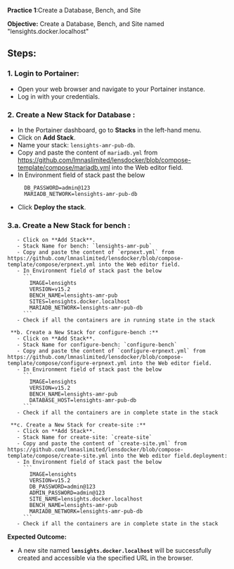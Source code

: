 

**Practice 1**:Create a Database, Bench, and Site

**Objective:** Create a Database, Bench, and Site named "lensights.docker.localhost"

## Steps:

### 1. Login to Portainer:
   - Open your web browser and navigate to your Portainer instance.
   - Log in with your credentials.

### 2. Create a New Stack for Database :
   - In the Portainer dashboard, go to **Stacks** in the left-hand menu.
   - Click on **Add Stack**.
   - Name your stack: `lensights-amr-pub-db`.
   - Copy and paste the content of `mariadb.yml` from https://github.com/lmnaslimited/lensdocker/blob/compose-template/compose/mariadb.yml into the Web editor field.
   - In Environment field of stack past the below
     ```
       DB_PASSWORD=admin@123
       MARIADB_NETWORK=lensights-amr-pub-db
     ```
   - Click **Deploy the stack**.

### 3.a. Create a New Stack for bench :
       - Click on **Add Stack**.
       - Stack Name for bench: `lensights-amr-pub`
       - Copy and paste the content of `erpnext.yml` from https://github.com/lmnaslimited/lensdocker/blob/compose-template/compose/erpnext.yml into the Web editor field.
       - In Environment field of stack past the below
         ```
           IMAGE=lensights
           VERSION=v15.2
           BENCH_NAME=lensights-amr-pub
           SITES=lensights.docker.localhost
           MARIADB_NETWORK=lensights-amr-pub-db
         ```
       - Check if all the containers are in running state in the stack
       
     **b. Create a New Stack for configure-bench :**
       - Click on **Add Stack**.
       - Stack Name for configure-bench: `configure-bench`
       - Copy and paste the content of `configure-erpnext.yml` from https://github.com/lmnaslimited/lensdocker/blob/compose-template/compose/configure-erpnext.yml into the Web editor field.
       - In Environment field of stack past the below
         ```
           IMAGE=lensights
           VERSION=v15.2
           BENCH_NAME=lensights-amr-pub
           DATABASE_HOST=lensights-amr-pub-db
         ```
       - Check if all the containers are in complete state in the stack
       
     **c. Create a New Stack for create-site :**
       - Click on **Add Stack**.
       - Stack Name for create-site: `create-site`
       - Copy and paste the content of `create-site.yml` from https://github.com/lmnaslimited/lensdocker/blob/compose-template/compose/create-site.yml into the Web editor field.deployment:
       - In Environment field of stack past the below
         ```
           IMAGE=lensights
           VERSION=v15.2
           DB_PASSWORD=admin@123
           ADMIN_PASSWORD=admin@123
           SITE_NAME=lensights.docker.localhost
           BENCH_NAME=lensights-amr-pub
           MARIADB_NETWORK=lensights-amr-pub-db
         ```
       - Check if all the containers are in complete state in the stack

**Expected Outcome:**
- A new site named **`lensights.docker.localhost`** will be successfully created and accessible via the specified URL in the browser.
<!--stackedit_data:
eyJoaXN0b3J5IjpbMTA0NjUyMDI5MCwyMDg1NTA5NjUsOTI2Nj
Q1NTQsLTkxNjg3ODU4LC0yMDg4NzQ2NjEyLC0xMjk0ODUzOTIy
LDIwMzUwMDk1MjAsNDk3ODE4ODEwXX0=
-->
